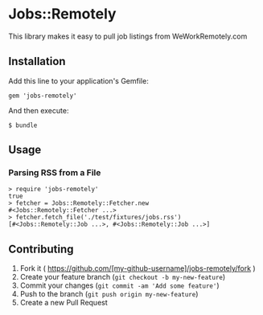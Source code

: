 # Jobs::Remotely

This library makes it easy to pull job listings from WeWorkRemotely.com

## Installation

Add this line to your application's Gemfile:

    gem 'jobs-remotely'

And then execute:

    $ bundle

## Usage

### Parsing RSS from a File

```
> require 'jobs-remotely'
true
> fetcher = Jobs::Remotely::Fetcher.new
#<Jobs::Remotely::Fetcher ...>
> fetcher.fetch_file('./test/fixtures/jobs.rss')
[#<Jobs::Remotely::Job ...>, #<Jobs::Remotely::Job ...>]
```

## Contributing

1. Fork it ( https://github.com/[my-github-username]/jobs-remotely/fork )
2. Create your feature branch (`git checkout -b my-new-feature`)
3. Commit your changes (`git commit -am 'Add some feature'`)
4. Push to the branch (`git push origin my-new-feature`)
5. Create a new Pull Request
